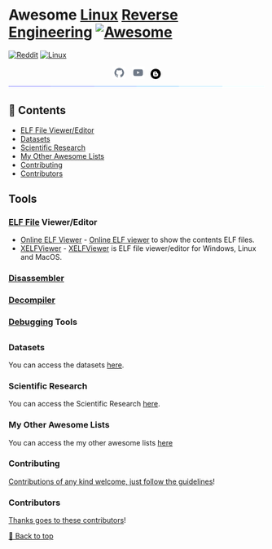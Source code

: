 # Awesome [Linux](https://en.wikipedia.org/wiki/Linux) [Reverse](https://youtube.com/playlist?list=PL9V4Zu3RroiVlMaBS8X6_nkXz6FPyGa-O&si=cpcPuFPVFc7-Zy1L) [Engineering](https://www.reddit.com/r/ReverseEngineering/) [![Awesome](https://awesome.re/badge.svg)](https://awesome.re)
[![Reddit](https://img.shields.io/badge/Reddit-FF4500?style=for-the-badge&logo=reddit&logoColor=white)](https://www.reddit.com/r/LinuxMalware/)  [![Linux](https://img.shields.io/badge/Linux-FCC624?style=for-the-badge&logo=linux&logoColor=black)](https://en.wikipedia.org/wiki/History_of_Linux)
<p align="center">
    <a href="https://github.com/cybersecurity-dev/"><img height="25" src="https://github.com/cybersecurity-dev/cybersecurity-dev/blob/main/assets/github.svg" alt="GitHub"></a>
    &nbsp;
    <a href="https://www.youtube.com/@CyberThreatDefence"><img height="25" src="https://github.com/cybersecurity-dev/cybersecurity-dev/blob/main/assets/youtube.svg" alt="YouTube"></a>
    &nbsp;
    <a href="https://cyberthreatdefence.com/my_awesome_lists"><img height="20" src="https://github.com/cybersecurity-dev/cybersecurity-dev/blob/main/assets/blog.svg" alt="My Awesome Lists"></a>
    <img src="https://github.com/cybersecurity-dev/cybersecurity-dev/blob/main/assets/bar.gif">
</p>

## 📖 Contents
- [ELF File Viewer/Editor](#elf-file-viewereditor)
- [Datasets](#datasets)
- [Scientific Research](#scientific-research)
- [My Other Awesome Lists](#my-other-awesome-lists)
- [Contributing](#contributing)
- [Contributors](#contributors)

## Tools

### [ELF File](https://en.wikipedia.org/wiki/Executable_and_Linkable_Format) Viewer/Editor
- [Online ELF Viewer](https://www.sunshine2k.de/coding/javascript/onlineelfviewer/onlineelfviewer.html) - [Online ELF viewer](https://www.sunshine2k.de/coding_typescript.html#onlineELFviewer) to show the contents ELF files.
- [XELFViewer](https://github.com/horsicq/XELFViewer) - [XELFViewer](https://horsicq.github.io/) is ELF file viewer/editor for Windows, Linux and MacOS.

### [Disassembler](https://en.wikipedia.org/wiki/Disassembler)

### [Decompiler](https://en.wikipedia.org/wiki/Decompiler)

### [Debugging](https://en.wikipedia.org/wiki/Debugger) Tools

##

### Datasets
You can access the datasets [here](https://github.com/cybersecurity-dev/awesome-malware-datasets?tab=readme-ov-file#linux).

### Scientific Research
You can access the Scientific Research [here](https://github.com/cybersecurity-dev/awesome-static-linux-malware-analysis-scientific-research).

### My Other Awesome Lists
You can access the my other awesome lists [here](https://cyberthreatdefence.com/my_awesome_lists)

### Contributing
[Contributions of any kind welcome, just follow the guidelines](contributing.md)!

### Contributors
[Thanks goes to these contributors](https://github.com/cybersecurity-dev/awesome-linux-reverse-engineering/graphs/contributors)!

[🔼 Back to top](#awesome-linux-reverse-engineering-)
